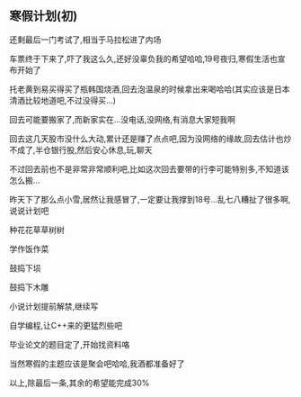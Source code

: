 ## 寒假计划(初) ##

还剩最后一门考试了,相当于马拉松进了内场
 
车票终于下来了,吓了我这么久,还好没辜负我的希望哈哈,19号夜归,寒假生活也宣布开始了
 
托老黄到易买得买了瓶韩国烧酒,回去泡温泉的时候拿出来喝哈哈(其实应该是日本清酒比较地道吧,不过没得买...)
 
回去可能要搬家了,而新家实在...没电话,没网络,有消息大家短我啊
 
回去这几天股市没什么大动,累计还是赚了点点吧,因为没网络的缘故,回去估计也炒不成了,半仓银行股,然后安心休息,玩,聊天
 
不过回去前也不是非常非常顺利吧,比如这次回去要带的行李可能特别多,不知道该怎么搬...
 
昨天下了那么点小雪,居然让我感冒了,一定要让我撑到18号...乱七八糟扯了很多啊,说说计划吧
 
种花花草草树树

学作饭作菜

鼓捣下埙

鼓捣下木雕

小说计划提前解禁,继续写

自学编程,让C++来的更猛烈些吧

毕业论文的题目定了,开始找资料咯

当然寒假的主题应该是聚会吧哈哈,我酒都准备好了
 
以上,除最后一条,其余的希望能完成30%

